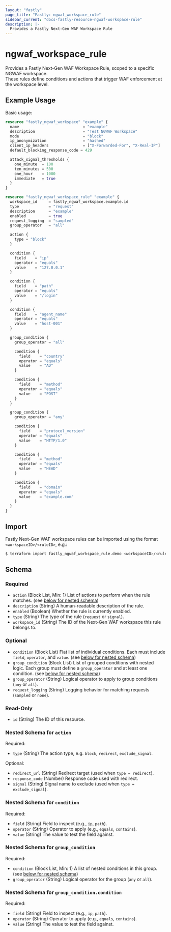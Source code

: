 ```yaml
---
layout: "fastly"
page_title: "Fastly: ngwaf_workspace_rule"
sidebar_current: "docs-fastly-resource-ngwaf-workspace-rule"
description: |-
  Provides a Fastly Next-Gen WAF Workspace Rule
---
```


# ngwaf_workspace_rule

Provides a Fastly Next-Gen WAF Workspace Rule, scoped to a specific NGWAF workspace.  
These rules define conditions and actions that trigger WAF enforcement at the workspace level.

## Example Usage

Basic usage:

```terraform
resource "fastly_ngwaf_workspace" "example" {
  name                            = "example"
  description                     = "Test NGWAF Workspace"
  mode                            = "block"
  ip_anonymization                = "hashed"
  client_ip_headers               = ["X-Forwarded-For", "X-Real-IP"]
  default_blocking_response_code = 429

  attack_signal_thresholds {
    one_minute  = 100
    ten_minutes = 500
    one_hour    = 1000
    immediate   = true
  }
}

resource "fastly_ngwaf_workspace_rule" "example" {
  workspace_id     = fastly_ngwaf_workspace.example.id
  type             = "request"
  description      = "example"
  enabled          = true
  request_logging  = "sampled"
  group_operator   = "all"

  action {
    type = "block"
  }

  condition {
    field    = "ip"
    operator = "equals"
    value    = "127.0.0.1"
  }

  condition {
    field    = "path"
    operator = "equals"
    value    = "/login"
  }

  condition {
    field    = "agent_name"
    operator = "equals"
    value    = "host-001"
  }

  group_condition {
    group_operator = "all"

    condition {
      field    = "country"
      operator = "equals"
      value    = "AD"
    }

    condition {
      field    = "method"
      operator = "equals"
      value    = "POST"
    }
  }

  group_condition {
    group_operator = "any"

    condition {
      field    = "protocol_version"
      operator = "equals"
      value    = "HTTP/1.0"
    }

    condition {
      field    = "method"
      operator = "equals"
      value    = "HEAD"
    }

    condition {
      field    = "domain"
      operator = "equals"
      value    = "example.com"
    }
  }
}
```

## Import

Fastly Next-Gen WAF workspace rules can be imported using the format `<workspaceID>/<ruleID>`, e.g.:

```sh
$ terraform import fastly_ngwaf_workspace_rule.demo <workspaceID>/<ruleID>
```

<!-- schema generated by tfplugindocs -->
## Schema

### Required

- `action` (Block List, Min: 1) List of actions to perform when the rule matches. (see [below for nested schema](#nestedblock--action))
- `description` (String) A human-readable description of the rule.
- `enabled` (Boolean) Whether the rule is currently enabled.
- `type` (String) The type of the rule (`request` or `signal`).
- `workspace_id` (String) The ID of the Next-Gen WAF workspace this rule belongs to.

### Optional

- `condition` (Block List) Flat list of individual conditions. Each must include `field`, `operator`, and `value`. (see [below for nested schema](#nestedblock--condition))
- `group_condition` (Block List) List of grouped conditions with nested logic. Each group must define a `group_operator` and at least one condition. (see [below for nested schema](#nestedblock--group_condition))
- `group_operator` (String) Logical operator to apply to group conditions (`any` or `all`).
- `request_logging` (String) Logging behavior for matching requests (`sampled` or `none`).

### Read-Only

- `id` (String) The ID of this resource.

<a id="nestedblock--action"></a>
### Nested Schema for `action`

Required:

- `type` (String) The action type, e.g. `block`, `redirect`, `exclude_signal`.

Optional:

- `redirect_url` (String) Redirect target (used when `type = redirect`).
- `response_code` (Number) Response code used with redirect.
- `signal` (String) Signal name to exclude (used when `type = exclude_signal`).


<a id="nestedblock--condition"></a>
### Nested Schema for `condition`

Required:

- `field` (String) Field to inspect (e.g., `ip`, `path`).
- `operator` (String) Operator to apply (e.g., `equals`, `contains`).
- `value` (String) The value to test the field against.


<a id="nestedblock--group_condition"></a>
### Nested Schema for `group_condition`

Required:

- `condition` (Block List, Min: 1) A list of nested conditions in this group. (see [below for nested schema](#nestedblock--group_condition--condition))
- `group_operator` (String) Logical operator for the group (`any` or `all`).

<a id="nestedblock--group_condition--condition"></a>
### Nested Schema for `group_condition.condition`

Required:

- `field` (String) Field to inspect (e.g., `ip`, `path`).
- `operator` (String) Operator to apply (e.g., `equals`, `contains`).
- `value` (String) The value to test the field against.
